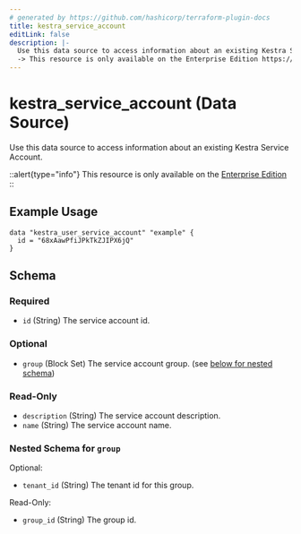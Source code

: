 ```yaml
---
# generated by https://github.com/hashicorp/terraform-plugin-docs
title: kestra_service_account
editLink: false
description: |-
  Use this data source to access information about an existing Kestra Service Account.
  -> This resource is only available on the Enterprise Edition https://kestra.io/enterprise
---
```


# kestra_service_account (Data Source)

Use this data source to access information about an existing Kestra Service Account.

::alert{type="info"}
This resource is only available on the [Enterprise Edition](https://kestra.io/enterprise)
::

## Example Usage

```hcl
data "kestra_user_service_account" "example" {
  id = "68xAawPfiJPkTkZJIPX6jQ"
}
```

<!-- schema generated by tfplugindocs -->
## Schema

### Required

- `id` (String) The service account id.

### Optional

- `group` (Block Set) The service account group. (see [below for nested schema](#nestedblock--group))

### Read-Only

- `description` (String) The service account description.
- `name` (String) The service account name.

<a id="nestedblock--group"></a>
### Nested Schema for `group`

Optional:

- `tenant_id` (String) The tenant id for this group.

Read-Only:

- `group_id` (String) The group id.
